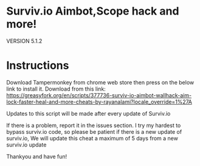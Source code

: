 # Surviv.io Aimbot,Scope hack and more!
VERSION 5.1.2

# Instructions
Download Tampermonkey from chrome web store then press on the below link to install it.
Download from this link: https://greasyfork.org/en/scripts/377736-surviv-io-aimbot-wallhack-aim-lock-faster-heal-and-more-cheats-by-rayanalami?locale_override=1%27A

Updates to this script will be made after every update of Surviv.io

If there is a problem, report it in the issues section.
I try my hardest to bypass surviv.io code, so please be patient if there is a new update of surviv.io, We will update this cheat a maximum of 5 days from a new surviv.io update

Thankyou and have fun!
